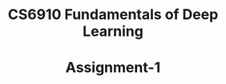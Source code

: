 <div style='text-align: center;'>
    <h1>CS6910 Fundamentals of Deep Learning</h1>
    <h1>Assignment-1</h1>
</div>